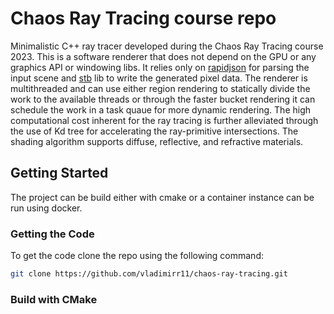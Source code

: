 # Chaos Ray Tracing course repo

Minimalistic C++ ray tracer developed during the Chaos Ray Tracing course 2023. This is a software renderer that does not depend on the GPU or any graphics API or windowing libs. It relies only on [rapidjson](https://github.com/Tencent/rapidjson) for parsing the input scene and [stb](https://github.com/nothings/stb) lib to write the generated pixel data. The renderer is multithreaded and can use either region rendering to statically divide the work to the available threads or through the faster bucket rendering it can schedule the work in a task quaue for more dynamic rendering. The high computational cost inherent for the ray tracing is further alleviated through the use of Kd tree for accelerating the ray-primitive intersections. The shading algorithm supports diffuse, reflective, and refractive materials.

## Getting Started
The project can be build either with cmake or a container instance can be run using docker.

### Getting the Code
To get the code clone the repo using the following command:
```bash
git clone https://github.com/vladimirr11/chaos-ray-tracing.git
```

### Build with CMake
